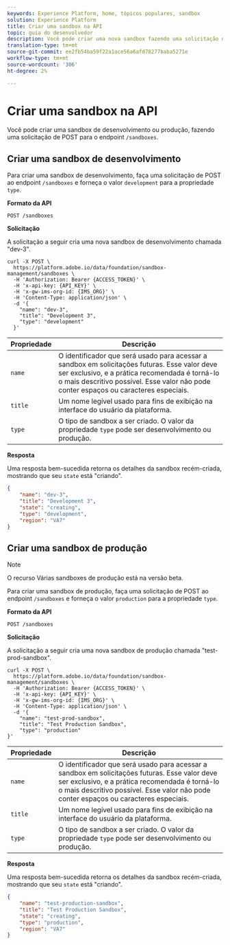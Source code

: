```yaml
---
keywords: Experience Platform, home, tópicos populares, sandbox
solution: Experience Platform
title: Criar uma sandbox na API
topic: guia do desenvolvedor
description: Você pode criar uma nova sandbox fazendo uma solicitação de POST ao endpoint `/sandboxes`.
translation-type: tm+mt
source-git-commit: ee2fb54ba59f22a1ace56a6afd78277baba5271e
workflow-type: tm+mt
source-wordcount: '306'
ht-degree: 2%

---
```



# Criar uma sandbox na API

Você pode criar uma sandbox de desenvolvimento ou produção, fazendo uma solicitação de POST para o endpoint `/sandboxes`.

## Criar uma sandbox de desenvolvimento

Para criar uma sandbox de desenvolvimento, faça uma solicitação de POST ao endpoint `/sandboxes` e forneça o valor `development` para a propriedade `type`.

**Formato da API**

```http
POST /sandboxes
```

**Solicitação**

A solicitação a seguir cria uma nova sandbox de desenvolvimento chamada &quot;dev-3&quot;.

```shell
curl -X POST \
  https://platform.adobe.io/data/foundation/sandbox-management/sandboxes \
  -H 'Authorization: Bearer {ACCESS_TOKEN}' \
  -H 'x-api-key: {API_KEY}' \
  -H 'x-gw-ims-org-id: {IMS_ORG}' \
  -H 'Content-Type: application/json' \
  -d '{
    "name": "dev-3",
    "title": "Development 3",
    "type": "development"
  }'
```

| Propriedade | Descrição |
| --- | --- |
| `name` | O identificador que será usado para acessar a sandbox em solicitações futuras. Esse valor deve ser exclusivo, e a prática recomendada é torná-lo o mais descritivo possível. Esse valor não pode conter espaços ou caracteres especiais. |
| `title` | Um nome legível usado para fins de exibição na interface do usuário da plataforma. |
| `type` | O tipo de sandbox a ser criado. O valor da propriedade `type` pode ser desenvolvimento ou produção. |

**Resposta**

Uma resposta bem-sucedida retorna os detalhes da sandbox recém-criada, mostrando que seu `state` está &quot;criando&quot;.

```json
{
    "name": "dev-3",
    "title": "Development 3",
    "state": "creating",
    "type": "development",
    "region": "VA7"
}
```

## Criar uma sandbox de produção

>[!NOTE]
>
>O recurso Várias sandboxes de produção está na versão beta.

Para criar uma sandbox de produção, faça uma solicitação de POST ao endpoint `/sandboxes` e forneça o valor `production` para a propriedade `type`.

**Formato da API**

```http
POST /sandboxes
```

**Solicitação**

A solicitação a seguir cria uma nova sandbox de produção chamada &quot;test-prod-sandbox&quot;.

```shell
curl -X POST \
  https://platform.adobe.io/data/foundation/sandbox-management/sandboxes \
  -H 'Authorization: Bearer {ACCESS_TOKEN}' \
  -H 'x-api-key: {API_KEY}' \
  -H 'x-gw-ims-org-id: {IMS_ORG}' \
  -H 'Content-Type: application/json' \
  -d '{
    "name": "test-prod-sandbox",
    "title": "Test Production Sandbox",
    "type": "production"
}'
```

| Propriedade | Descrição |
| --- | --- |
| `name` | O identificador que será usado para acessar a sandbox em solicitações futuras. Esse valor deve ser exclusivo, e a prática recomendada é torná-lo o mais descritivo possível. Esse valor não pode conter espaços ou caracteres especiais. |
| `title` | Um nome legível usado para fins de exibição na interface do usuário da plataforma. |
| `type` | O tipo de sandbox a ser criado. O valor da propriedade `type` pode ser desenvolvimento ou produção. |

**Resposta**

Uma resposta bem-sucedida retorna os detalhes da sandbox recém-criada, mostrando que seu `state` está &quot;criando&quot;.

```json
{
    "name": "test-production-sandbox",
    "title": "Test Production Sandbox",
    "state": "creating",
    "type": "production",
    "region": "VA7"
}
```

